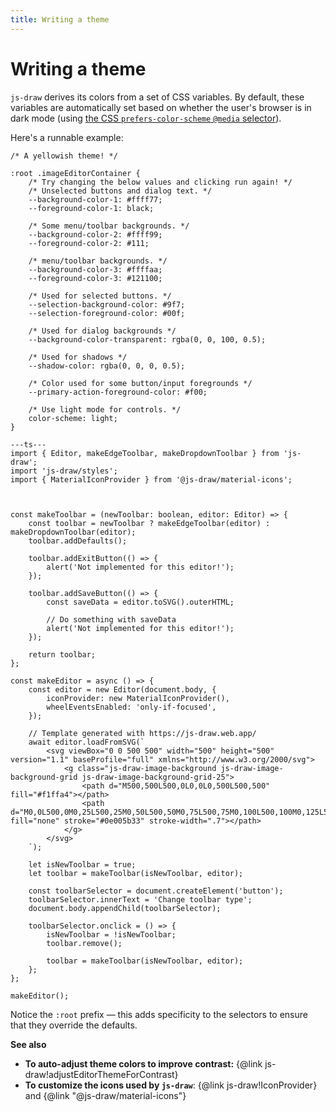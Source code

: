 ```yaml
---
title: Writing a theme
---
```


# Writing a theme

`js-draw` derives its colors from a set of CSS variables. By default, these variables are automatically
set based on whether the user's browser is in dark mode
(using [the CSS `prefers-color-scheme` `@media` selector](https://developer.mozilla.org/en-US/docs/Web/CSS/@media/prefers-color-scheme)).

Here's a runnable example:

```css,runnable
/* A yellowish theme! */

:root .imageEditorContainer {
	/* Try changing the below values and clicking run again! */
    /* Unselected buttons and dialog text. */
	--background-color-1: #ffff77;
	--foreground-color-1: black;

	/* Some menu/toolbar backgrounds. */
	--background-color-2: #ffff99;
	--foreground-color-2: #111;

	/* menu/toolbar backgrounds. */
	--background-color-3: #ffffaa;
	--foreground-color-3: #121100;

	/* Used for selected buttons. */
	--selection-background-color: #9f7;
	--selection-foreground-color: #00f;

	/* Used for dialog backgrounds */
	--background-color-transparent: rgba(0, 0, 100, 0.5);

	/* Used for shadows */
	--shadow-color: rgba(0, 0, 0, 0.5);

	/* Color used for some button/input foregrounds */
	--primary-action-foreground-color: #f00;

	/* Use light mode for controls. */
	color-scheme: light;
}

---ts---
import { Editor, makeEdgeToolbar, makeDropdownToolbar } from 'js-draw';
import 'js-draw/styles';
import { MaterialIconProvider } from '@js-draw/material-icons';



const makeToolbar = (newToolbar: boolean, editor: Editor) => {
	const toolbar = newToolbar ? makeEdgeToolbar(editor) : makeDropdownToolbar(editor);
	toolbar.addDefaults();

	toolbar.addExitButton(() => {
		alert('Not implemented for this editor!');
	});

	toolbar.addSaveButton(() => {
		const saveData = editor.toSVG().outerHTML;

		// Do something with saveData
		alert('Not implemented for this editor!');
	});

	return toolbar;
};

const makeEditor = async () => {
	const editor = new Editor(document.body, {
		iconProvider: new MaterialIconProvider(),
    	wheelEventsEnabled: 'only-if-focused',
	});

	// Template generated with https://js-draw.web.app/
	await editor.loadFromSVG(`
		<svg viewBox="0 0 500 500" width="500" height="500" version="1.1" baseProfile="full" xmlns="http://www.w3.org/2000/svg">
			<g class="js-draw-image-background js-draw-image-background-grid js-draw-image-background-grid-25">
				<path d="M500,500L500,0L0,0L0,500L500,500" fill="#f1ffa4"></path>
				<path d="M0,0L500,0M0,25L500,25M0,50L500,50M0,75L500,75M0,100L500,100M0,125L500,125M0,150L500,150M0,175L500,175M0,200L500,200M0,225L500,225M0,250L500,250M0,275L500,275M0,300L500,300M0,325L500,325M0,350L500,350M0,375L500,375M0,400L500,400M0,425L500,425M0,450L500,450M0,475L500,475M0,500L500,500M0,0L0,500M25,0L25,500M50,0L50,500M75,0L75,500M100,0L100,500M125,0L125,500M150,0L150,500M175,0L175,500M200,0L200,500M225,0L225,500M250,0L250,500M275,0L275,500M300,0L300,500M325,0L325,500M350,0L350,500M375,0L375,500M400,0L400,500M425,0L425,500M450,0L450,500M475,0L475,500M500,0L500,500" fill="none" stroke="#0e005b33" stroke-width=".7"></path>
			</g>
		</svg>
	`);

	let isNewToolbar = true;
	let toolbar = makeToolbar(isNewToolbar, editor);

	const toolbarSelector = document.createElement('button');
	toolbarSelector.innerText = 'Change toolbar type';
	document.body.appendChild(toolbarSelector);

	toolbarSelector.onclick = () => {
		isNewToolbar = !isNewToolbar;
		toolbar.remove();

		toolbar = makeToolbar(isNewToolbar, editor);
	};
};

makeEditor();
```

Notice the `:root` prefix — this adds specificity to the selectors to ensure that they override
the defaults.

**See also**

- **To auto-adjust theme colors to improve contrast:** {@link js-draw!adjustEditorThemeForContrast}
- **To customize the icons used by `js-draw`**: {@link js-draw!IconProvider} and {@link "@js-draw/material-icons"}
